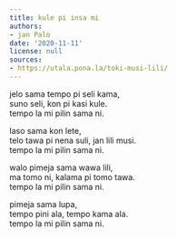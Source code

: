 ```yaml
---
title: kule pi insa mi
authors:
- jan Palo
date: '2020-11-11'
license: null
sources:
- https://utala.pona.la/toki-musi-lili/
---
```


jelo sama tempo pi seli kama,  
suno seli, kon pi kasi kule.  
tempo la mi pilin sama ni.

laso sama kon lete,  
telo tawa pi nena suli, jan lili musi.  
tempo la mi pilin sama ni.

walo pimeja sama wawa lili,  
ma tomo ni, kalama pi tomo tawa.  
tempo la mi pilin sama ni.

pimeja sama lupa,  
tempo pini ala, tempo kama ala.  
tempo la mi pilin sama ni.